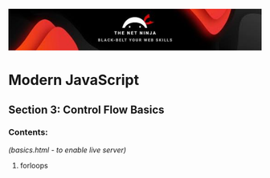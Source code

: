![The Net Ninja logo banner](netNinjaBG.png "The Net Ninja")

# Modern JavaScript

## Section 3: Control Flow Basics

### Contents:

_(basics.html - to enable live server)_

1. forloops
